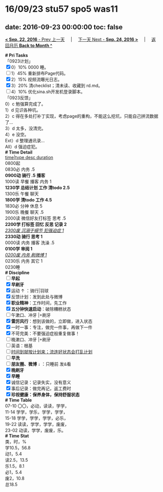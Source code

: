 # 16/09/23 stu57 spo5 was11

date: 2016-09-23 00:00:00
toc: false
---
[**< Sep. 22, 2016** - Prev 上一天](/lifelogs/2016/09/d22.html) &nbsp; &nbsp; | &nbsp; &nbsp; [下一天 Next - **Sep. 24, 2016 >**](/lifelogs/2016/09/d24.html) &nbsp; &nbsp; |  &nbsp; &nbsp; [返回月历 **Back to Month ^**](/lifelogs/2016/09/index.html)
<br/><div><div><div><div><div><b># Pri Tasks</b></div></div></div><div>「0923计划」</div><div><input checked="true" type="checkbox"/>0）10% 0000 睡。</div><div><input type="checkbox"/>1）45% 重新排布Page代码。</div><div><input checked="true" type="checkbox"/>2）15% 视频流曝光日志。</div><div><input checked="true" type="checkbox"/>3）20% 清checklist；清未读、收藏到 rd.md。</div><div><input type="checkbox"/>4）10% 优化sina.sh开发机登录脚本。</div><div><div><div></div></div></div></div><div>「0923反馈」</div><div>0）c 勉强算完成了。</div><div><div>1）d 见识各种坑。</div><div>2）c 得在多处打补丁实现，考虑page的重构，不能这么挖坑，只能自己拼流数据了…</div></div></div><div>3）d 太多，没清完。</div><div>4）e 没空。</div><div>Ext）d 整理通讯录…</div><div><div>All）d 强迫症犯。</div><div><div><b># Time Detail</b></div><div><u>time|type desc duration</u></div><div>0800起</div><div>0830必 内务 .5</div><div><b>0900动 骑行 .5</b> <b>播客</b></div></div></div><div><div><div>1000读 早餐 播客 内务 1</div><div><b>1230学 总结计划 工作 清todo 2.5</b></div></div><div>1300乐 午餐 聊天</div><div><div><b>1800学 清todo 工作 4.5</b></div></div></div><div><div><div><div>1830必 分神 休息 5</div></div><div>1900乐 晚餐 聊天 .5</div></div><div>2000读 微信好友打标签 思考 .5</div><div><b>2200学 打标签 回忆 反思 记录 2</b></div><div><i><u>2300废 沉溺于细节 犯强迫症 1</u></i></div><div><b>2330动 骑行 思考 1</b></div></div><div>0000读 内务 播客 洗澡 .5</div><div><b>0100学 审阅 1</b></div><div><i><u>0200废 内务 刷微博 1</u></i></div><div>0230乐 内务 其它 1</div><div><div><div><div><div><div><div>0230睡</div><div><b># Discipline</b></div></div><div><div><b><input type="checkbox"/>早起</b></div><div><input checked="true" type="checkbox"/><b>早刷牙</b></div></div><div><input checked="true" type="checkbox"/>运动 ↑ ：骑行|羽球</div><div><div><input checked="true" type="checkbox"/>反馈计划：发到此处与微博</div><div><input checked="true" type="checkbox"/><b>职业精神</b>：工作时间，先工作</div><div><input checked="true" type="checkbox"/><b>五分钟快速启动</b>：破除糟糕状态</div><div><input type="checkbox"/>午漱口、冲牙 |+刷牙</div><div><input checked="true" type="checkbox"/><b>雷厉风行</b>：想到该做的，立即做，进入状态</div><div><input checked="true" type="checkbox"/><a dir="ltr"/><a dir="ltr">一时</a>一事：专注，做完一件事，再做下一件</div><div><input checked="true" type="checkbox"/>不苛完美：不要强迫症般重复做事！</div><div><input type="checkbox"/>晚漱口、冲牙 |+刷牙</div><div><input type="checkbox"/>英语：根基</div><div><u><input type="checkbox"/>时间到就按计划来；流连好状态会打乱计划</u></div><div><input type="checkbox"/><b>早洗</b></div><div><b style="font-family:gotham, helvetica, arial, sans-serif;font-size:14px;"><input type="checkbox"/>朋友圈、微博</b> <span style="font-family:gotham, helvetica, arial, sans-serif;font-size:14px;">↓ ：只睡前 发&amp;看</span></div><div><b><input checked="true" type="checkbox"/>晚刷牙</b></div><div><input checked="true" type="checkbox"/><b>早睡</b></div><div><div><input checked="true" type="checkbox"/>诚信记录：记录失实，没有意义</div><div><input checked="true" type="checkbox"/>事后记录：做完再记，返工费时</div></div><div style="font-family:gotham, helvetica, arial, sans-serif;font-size:14px;"><b><input checked="true" type="checkbox"/>珍视健康：保养身体，保持舒服状态</b></div><div><b># Time Table</b></div><div>07-10 〇〇，必动，读读，学学，</div><div>11-14 学学，学乐，学学，学学，</div><div>15-18 学学，学学，学学，必乐，</div><div>19-22 读读，学学，学学，废废，</div><div>23-02 动读，学学，废废，乐。</div><div><b># Time Stat</b></div><div>类，时，%</div><div>学10.5，56.8</div><div>动1，5.4</div><div>读2.5，13.5</div><div>乐1.5，8.1</div><div>必1，5.4</div><div>废2，10.8</div><div>总18.5</div>
